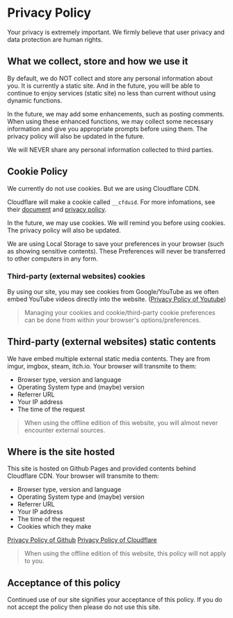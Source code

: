 # Privacy Policy

Your privacy is extremely important. We firmly believe that user privacy and data protection are human rights.

## What we collect, store and how we use it

By default, we do NOT collect and store any personal information about you. It is currently a static site. And in the future, you will be able to continue to enjoy services (static site) no less than current without using dynamic functions.

In the future, we may add some enhancements, such as posting comments. When using these enhanced functions, we may collect some necessary information and give you appropriate prompts before using them. The privacy policy will also be updated in the future.

We will NEVER share any personal information collected to third parties.

## Cookie Policy

We currently do not use cookies. But we are using Cloudflare CDN.

Cloudflare will make a cookie called `__cfduid`. For more infomations, see their [document](https://support.cloudflare.com/hc/en-us/articles/200170156-Understanding-the-Cloudflare-Cookies) and [privacy policy](https://www.cloudflare.com/privacypolicy/).

In the future, we may use cookies. We will remind you before using cookies. The privacy policy will also be updated.

We are using Local Storage to save your preferences in your browser (such as showing sensitive contents). These Preferences will never be transferred to other computers in any form.

### Third-party (external websites) cookies

By using our site, you may see cookies from Google/YouTube as we often embed YouTube videos directly into the website. ([Privacy Policy of Youtube](https://www.youtube.com/static?template=privacy_guidelines))

> Managing your cookies and cookie/third-party cookie preferences can be done from within your browser's options/preferences.

## Third-party (external websites) static contents

We have embed multiple external static media contents. They are from imgur, imgbox, steam, itch.io. Your browser will transmite to them:

- Browser type, version and language
- Operating System type and (maybe) version
- Referrer URL
- Your IP address
- The time of the request

> When using the offline edition of this website, you will almost never encounter external sources.

## Where is the site hosted

This site is hosted on Github Pages and provided contents behind Cloudflare CDN. Your browser will transmite to them:

- Browser type, version and language
- Operating System type and (maybe) version
- Referrer URL
- Your IP address
- The time of the request
- Cookies which they make

[Privacy Policy of Github](https://help.github.com/en/github/site-policy/github-privacy-statement)
[Privacy Policy of Cloudflare](https://www.cloudflare.com/privacypolicy/)

> When using the offline edition of this website, this policy will not apply to you.

## Acceptance of this policy

Continued use of our site signifies your acceptance of this policy. If you do not accept the policy then please do not use this site.
